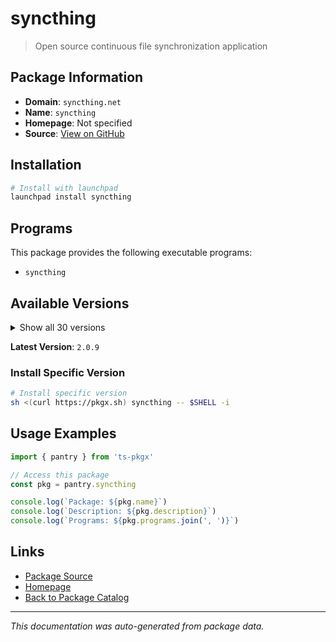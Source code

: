 # syncthing

> Open source continuous file synchronization application

## Package Information

- **Domain**: `syncthing.net`
- **Name**: `syncthing`
- **Homepage**: Not specified
- **Source**: [View on GitHub](https://github.com/pkgxdev/pantry/tree/main/projects/syncthing.net/package.yml)

## Installation

```bash
# Install with launchpad
launchpad install syncthing
```

## Programs

This package provides the following executable programs:

- `syncthing`

## Available Versions

<details>
<summary>Show all 30 versions</summary>

- `2.0.9`, `2.0.8`, `2.0.7`, `2.0.6`, `2.0.5`
- `2.0.4`, `2.0.3`, `2.0.2`, `2.0.1`, `2.0.0`
- `1.30.0`, `1.29.7`, `1.29.6`, `1.29.5`, `1.29.4`
- `1.29.3`, `1.29.2`, `1.29.1`, `1.29.0`, `1.28.1`
- `1.28.0`, `1.27.12`, `1.27.11`, `1.27.10`, `1.27.9`
- `1.27.8`, `1.27.7`, `1.27.6`, `1.27.5`, `1.27.4`

</details>

**Latest Version**: `2.0.9`

### Install Specific Version

```bash
# Install specific version
sh <(curl https://pkgx.sh) syncthing -- $SHELL -i
```

## Usage Examples

```typescript
import { pantry } from 'ts-pkgx'

// Access this package
const pkg = pantry.syncthing

console.log(`Package: ${pkg.name}`)
console.log(`Description: ${pkg.description}`)
console.log(`Programs: ${pkg.programs.join(', ')}`)
```

## Links

- [Package Source](https://github.com/pkgxdev/pantry/tree/main/projects/syncthing.net/package.yml)
- [Homepage](#)
- [Back to Package Catalog](../../package-catalog.md)

---

*This documentation was auto-generated from package data.*
